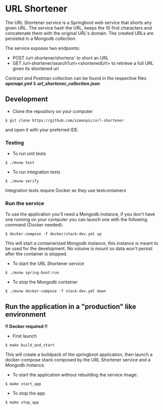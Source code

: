 # URL Shortener

The URL Shortener service is a Springboot web service that shorts any given URL. The service
hash the URL, keeps the 10 first characters and concatenate them with the original URL's domain.
The created URLs are persisted in a Mongodb collection.

The service exposes two endpoints:
 - POST /url-shortener/shortens' to short an URL
 - GET /url-shortener/search?url=\<shortenedUrl> to retrieve a full URL given its shortened url

Contract and Postman collection can be found in the respective files
***openapi.yml*** & ***url_shortener_collection.json***.

## Development

- Clone the repository on your computer
```shell
$ git clone https://github.com/simonpic/url-shortener
```
and open it with your preferred IDE.
### Testing

- To run unit tests
```shell
$ ./mvnw test
```
- To run integration tests
```shell
$ ./mvnw verify
```
Integration tests require Docker as they use testcontainers

### Run the service
To use the application you'll need a Mongodb instance, if you don't have one running
on your computer you can launch one with the following command (Docker needed):
```shell
$ docker-compose -f docker/stack-dev.yml up
```
This will start a containerized Mongodb instance, this instance is meant to be used for the development.
No volume is mount so data won't persist after the container is stopped.

- To start the URL Shortener service
```shell
$ ./mvnw spring-boot:run
```
- To stop the Mongodb container
```shell
$ ./mvnw docker-compose -f stack-dev.yml down
```



## Run the application in a "production" like environment

**!! Docker required !!**

- First launch

```shell
$ make build_and_start
```
This will create a buildpack of the springboot application, then launch a docker-compose
stack composed by the URL Shortener service and a Mongodb instance.

 - To start the application without rebuilding the service image:
```shell
$ make start_app
```

- To stop the app
```shell
$ make stop_app
```